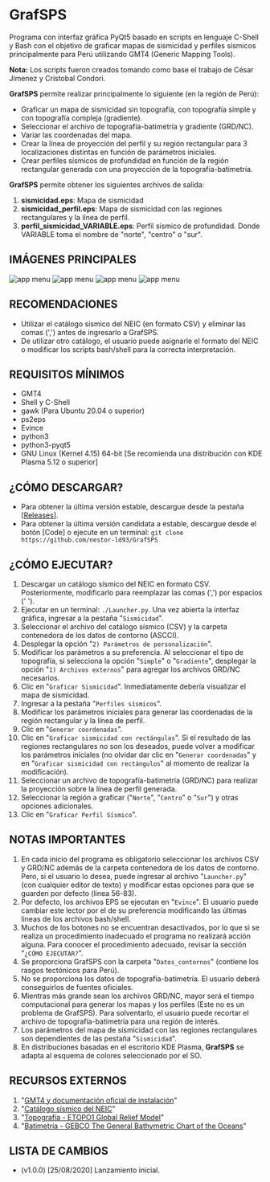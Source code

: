 # GrafSPS
Programa con interfaz gráfica PyQt5 basado en scripts en lenguaje C-Shell y Bash con el objetivo de graficar mapas de sismicidad y perfiles sísmicos principalmente para Perú utilizando GMT4 (Generic Mapping Tools).

**Nota:** Los scripts fueron creados tomando como base el trabajo de César Jimenez y Cristobal Condori.

**GrafSPS** permite realizar principalmente lo siguiente (en la región de Perú):

- Graficar un mapa de sismicidad sin topografía, con topografía simple y con topografía compleja (gradiente).
- Seleccionar el archivo de topografía-batimetría y gradiente (GRD/NC).
- Variar las coordenadas del mapa.
- Crear la línea de proyección del perfil y su región rectangular para 3 localizaciones distintas en función de parámetros iniciales.
- Crear perfiles sísmicos de profundidad en función de la región rectangular generada con una proyección de la topografía-batimetría.

**GrafSPS** permite obtener los siguientes archivos de salida:

1. **sismicidad.eps**: Mapa de sismicidad
1. **sismicidad_perfil.eps**: Mapa de sismicidad con las regiones rectangulares y la línea de perfil.
1. **perfil_sismicidad_VARIABLE.eps**: Perfil sísmico de profundidad. Donde VARIABLE toma el nombre de "norte", "centro" o "sur".

## IMÁGENES PRINCIPALES

![app menu](https://lh3.googleusercontent.com/-JV36HEQP6EA/XuKy0VxFBbI/AAAAAAAABEI/25aU9_BJJN03-nFN8JIx2SkhxLpZvhayQCLcBGAsYHQ/h633/Graf_SPS_01.png "Interfaz gráfica en PyQt5 del programa GrafSPS 01")
![app menu](https://lh3.googleusercontent.com/-B7bYTk48oy4/XuKy0l26thI/AAAAAAAABEE/HSbr7G7h0isgPj2q7A_Q_sQos8tMQv1tACLcBGAsYHQ/h633/Graf_SPS_02.png "Interfaz gráfica en PyQt5 del programa GrafSPS 02")
![app menu](https://lh3.googleusercontent.com/-RR__zVYSsPk/XuKy1oEQK1I/AAAAAAAABEQ/hVQzU4EQZwclcMI3tOVG8JqvkqgTqamfQCLcBGAsYHQ/h633/sismicidad.png "Mapas de sismicidad generados")
![app menu](https://lh3.googleusercontent.com/-WJCabVVK2kA/XuKy0kVcDBI/AAAAAAAABEM/ajiCjpiURUQKpYlAyaQCN0u_K78gYyppACLcBGAsYHQ/h450/pro_perfil_sismicidad_centro.png "Perfil generado")

## RECOMENDACIONES
- Utilizar el catálogo sísmico del NEIC (en formato CSV) y eliminar las comas (',') antes de ingresarlo a GrafSPS.
- De utilizar otro catálogo, el usuario puede asignarle el formato del NEIC o modificar los scripts bash/shell para la correcta interpretación.

## REQUISITOS MÍNIMOS
- GMT4
- Shell y C-Shell
- gawk (Para Ubuntu 20.04 o superior)
- ps2eps
- Evince
- python3
- python3-pyqt5
- GNU Linux (Kernel 4.15) 64-bit [Se recomienda una distribución con KDE Plasma 5.12 o superior]

## ¿CÓMO DESCARGAR?
- Para obtener la última versión estable, descargue desde la pestaña [[Releases](https://github.com/nestor-ld93/GrafSPS/releases)].
- Para obtener la última versión candidata a estable, descargue desde el botón [Code] o ejecute en un terminal:
`git clone https://github.com/nestor-ld93/GrafSPS`

## ¿CÓMO EJECUTAR?
1. Descargar un catálogo sísmico del NEIC en formato CSV. Posteriormente, modificarlo para reemplazar las comas (',') por espacios (' ').
1. Ejecutar en un terminal: `./Launcher.py`. Una vez abierta la interfaz gráfica, ingresar a la pestaña "`Sismicidad`".
1. Seleccionar el archivo del catálogo sísmico (CSV) y la carpeta contenedora de los datos de contorno (ASCCI).
1. Desplegar la opción "`2) Parámetros de personalización`".
1. Modificar los parámetros a su preferencia. Al seleccionar el tipo de topografía, si selecciona la opción "`Simple`" o "`Gradiente`", desplegar la opción "`1) Archivos externos`" para agregar los archivos GRD/NC necesarios.
1. Clic en "`Graficar Sismicidad`". Inmediatamente debería visualizar el mapa de sismicidad.
1. Ingresar a la pestaña "`Perfiles sísmicos`".
1. Modificar los parámetros iniciales para generar las coordenadas de la región rectangular y la línea de perfil.
1. Clic en "`Generar coordenadas`".
1. Clic en "`Graficar sismicidad con rectángulos`". Si el resultado de las regiones rectangulares no son los deseados, puede volver a modificar los parámetros iniciales (no olvidar dar clic en "`Generar coordenadas`" y en "`Graficar sismicidad con rectángulos`" al momento de realizar la modificación).
1. Seleccionar un archivo de topografía-batimetría (GRD/NC) para realizar la proyección sobre la línea de perfil generada.
1. Seleccionar la región a graficar ("`Norte`", "`Centro`" o "`Sur`") y otras opciones adicionales.
1. Clic en "`Graficar Perfil Sísmico`".

## NOTAS IMPORTANTES
1. En cada inicio del programa es obligatorio seleccionar los archivos CSV y GRD/NC además de la carpeta contenedora de los datos de contorno. Pero, si el usuario lo desea, puede ingresar al archivo "`Launcher.py`" (con cualquier editor de texto) y modificar estas opciones para que se guarden por defecto (linea 56-83).
1. Por defecto, los archivos EPS se ejecutan en "`Evince`". El usuario puede cambiar este lector por el de su preferencia modificando las últimas lineas de los archivos bash/shell.
1. Muchos de los botones no se encuentran desactivados, por lo que si se realiza un procedimiento inadecuado el programa no realizará acción alguna. Para conocer el procedimiento adecuado, revisar la sección "`¿CÓMO EJECUTAR?`".
1. Se proporciona GrafSPS con la carpeta "`Datos_contornos`" (contiene los rasgos tectónicos para Perú).
1. No se proporciona los datos de topografía-batimetría. El usuario deberá conseguirlos de fuentes oficiales.
1. Mientras más grande sean los archivos GRD/NC, mayor será el tiempo computacional para generar los mapas y los perfiles (Este no es un problema de GrafSPS). Para solventarlo, el usuario puede recortar el archivo de topografía-batimetría para una región de interés.
1. Los parámetros del mapa de sismicidad con las regiones rectangulares son dependientes de las pestaña "`Sismicidad`".
1. En distribuciones basadas en el escritorio KDE Plasma, **GrafSPS** se adapta al esquema de colores seleccionado por el SO.

## RECURSOS EXTERNOS
1. "[GMT4 y documentación oficial de instalación](https://www.generic-mapping-tools.org/download/)"
1. "[Catálogo sísmico del NEIC](http://earthquake.usgs.gov/earthquakes/map/)"
1. "[Topografía - ETOPO1 Global Relief Model](https://www.ngdc.noaa.gov/mgg/global/)"
1. "[Batimetría - GEBCO The General Bathymetric Chart of the Oceans](https://www.gebco.net/data_and_products/gridded_bathymetry_data/)"

## LISTA DE CAMBIOS
- (v1.0.0) [25/08/2020] Lanzamiento inicial.
